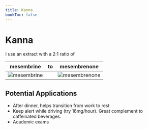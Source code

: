 ```yaml
---
title: Kanna
bookToc: false
---
```


# Kanna

I use an extract with a 2:1 ratio of

| mesembrine | to | mesembrenone |
|------------|----|--------------|
| ![mesembrine](mesembrine.svg.png) | | ![mesembrenone](mesembrenone2DACS.svg.png) |

## Potential Applications

- After dinner, helps transition from work to rest
- Keep alert while driving (try 16mg/hour). Great complement to caffeinated beverages.
- Academic exams
